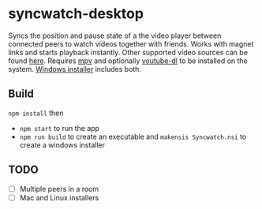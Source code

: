 # syncwatch-desktop

Syncs the position and pause state of a the video player between connected peers to watch videos together with friends. 
Works with magnet links and starts playback instantly. Other supported video sources can be found 
[here](http://ytdl-org.github.io/youtube-dl/supportedsites.html).
Requires [mpv](https://mpv.io/) and optionally [youtube-dl](https://youtube-dl.org/) to be installed on the system. 
[Windows installer](https://github.com/utkuce/syncwatch-desktop/releases/download/v0.5.6/syncwatch-0.5.6.exe) includes both.

## Build
`npm install` then
- `npm start` to run the app
- `npm run build` to create an executable and `makensis Syncwatch.nsi` to create a windows installer

## TODO
- [ ] Multiple peers in a room
- [ ] Mac and Linux installers
